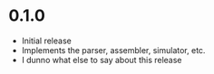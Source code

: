 # 0.1.0

- Initial release
- Implements the parser, assembler, simulator, etc.
- I dunno what else to say about this release
